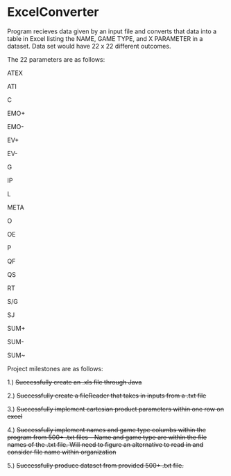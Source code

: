 # ExcelConverter
Program recieves data given by an input file and converts that data into a table in Excel listing the NAME, GAME TYPE, and X PARAMETER in a dataset.
Data set would have 22 x 22 different outcomes.

The 22 parameters are as follows:

ATEX

ATI

C

EMO+

EMO-

EV+

EV-

G

IP

L

META

O

OE

P

QF

QS

RT

S/G

SJ

SUM+

SUM-

SUM~

Project milestones are as follows:


1.) <del>Successfully create an .xls file through Java</del>

2.) <del>Successfully create a fileReader that takes in inputs from a .txt file</del>

3.) <del>Successfully implement cartesian product parameters within one row on excel</del>

4.) <del>Successfully implement names and game type columbs within the program from 500+ .txt files
    - Name and game type are within the file names of the .txt file. Will need to figure an alternative to read in and consider file name within organization</del>

5.) <del>Successfully produce dataset from provided 500+ .txt file.</del>

